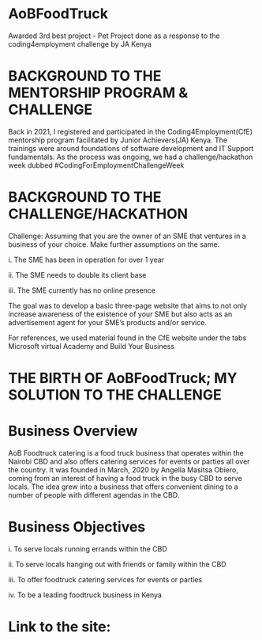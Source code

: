 # AoBFoodTruck
Awarded 3rd best project - Pet Project done as a response to the coding4employment challenge by JA Kenya

# BACKGROUND TO THE MENTORSHIP PROGRAM & CHALLENGE

Back in 2021, I registered and participated in the Coding4Employment(CfE) mentorship program facilitated by Junior Achievers(JA) Kenya. The trainings were around foundations of software development and IT Support fundamentals. As the process was ongoing, we had a challenge/hackathon week dubbed #CodingForEmploymentChallengeWeek

# BACKGROUND TO THE CHALLENGE/HACKATHON
Challenge: Assuming that you are the owner of an SME that ventures in a business of your choice. Make further assumptions on the same.

i. The SME has been in operation for over 1 year

ii. The SME needs to double its client base

iii. The SME currently has no online presence

The goal was to develop a basic three-page website that aims to not only increase awareness of the existence of your SME but also acts as an advertisement agent for your SME’s products and/or service.

For references, we used material found in the CfE website under the tabs Microsoft virtual Academy and Build Your Business

# THE BIRTH OF AoBFoodTruck; MY SOLUTION TO THE CHALLENGE
# Business Overview

AoB Foodtruck catering is a food truck business that operates within the Nairobi CBD and also offers catering services for events or parties all over the country.
It was founded in March, 2020 by Angella Masitsa Obiero, coming from an interest of having a food truck in the busy CBD to serve locals. The idea grew into a business that offers convenient dining to a number of people with different agendas in the CBD.

# Business Objectives
i. To serve locals running errands within the CBD

ii. To serve locals hanging out with friends or family within the CBD

iii. To offer foodtruck catering services for events or parties

iv.   To be a leading foodtruck business in Kenya


# Link to the site: 

